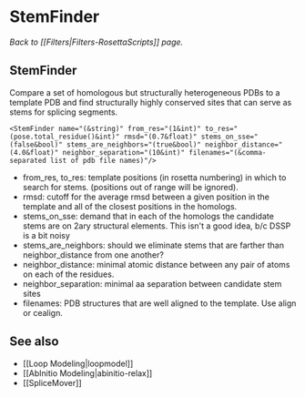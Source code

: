 # StemFinder
*Back to [[Filters|Filters-RosettaScripts]] page.*
## StemFinder

Compare a set of homologous but structurally heterogeneous PDBs to a template PDB and find structurally highly conserved sites that can serve as stems for splicing segments.
```
<StemFinder name="(&string)" from_res="(1&int)" to_res="(pose.total_residue()&int)" rmsd="(0.7&float)" stems_on_sse="(false&bool)" stems_are_neighbors="(true&bool)" neighbor_distance="(4.0&float)" neighbor_separation="(10&int)" filenames="(&comma-separated list of pdb file names)"/>
```
- from_res, to_res: template positions (in rosetta numbering) in which to search for stems. (positions out of range will be ignored).
- rmsd: cutoff for the average rmsd between a given position in the template and all of the closest positions in the homologs.
- stems_on_sse: demand that in each of the homologs the candidate stems are on 2ary structural elements. This isn't a good idea, b/c DSSP is a bit noisy
- stems_are_neighbors: should we eliminate stems that are farther than neighbor_distance from one another?
- neighbor_distance: minimal atomic distance between any pair of atoms on each of the residues.
- neighbor_separation: minimal aa separation between candidate stem sites
- filenames: PDB structures that are well aligned to the template. Use align or cealign.

## See also

* [[Loop Modeling|loopmodel]]
* [[AbInitio Modeling|abinitio-relax]]
* [[SpliceMover]]
